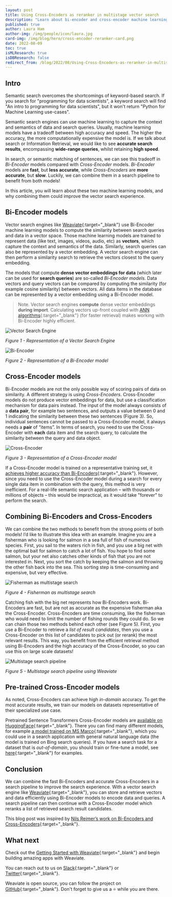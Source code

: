 ```yaml
---
layout: post
title: Using Cross-Encoders as reranker in multistage vector search
description: "Learn about bi-encoder and cross-encoder machine learning models, and why combining them could improve the vector search experience."
published: true
author: Laura Ham
author-img: /img/people/icon/laura.jpg
card-img: /img/blog/hero/cross-encoder-reranker-card.png
date: 2022-08-09
toc: true
isMLResearch: true
isDBResearch: false
redirect_from: /blog/2022/08/Using-Cross-Encoders-as-reranker-in-multistage-vector-search.html
---
```


## Intro

Semantic search overcomes the shortcomings of keyword-based search. If you search for "programming for data scientists", a keyword search will find "An intro to programming for data scientists", but it won't return "Python for Machine Learning use-cases".

Semantic search engines can use machine learning to capture the context and semantics of data and search queries. Usually, machine learning models have a tradeoff between high accuracy and speed. The higher the accuracy, the more computationally expensive the model is. If we talk about search or Information Retrieval, we would like to see **accurate search results**, encompassing **wide-range queries**, whilst retaining **high speed**. 

In search, or semantic matching of sentences, we can see this tradeoff in *Bi-Encoder* models compared with *Cross-Encoder* models. *Bi-Encoder* models are **fast**, but **less accurate**, while *Cross-Encoders* are **more accurate**, but **slow**. Luckily, we can combine them in a search pipeline to benefit from both models!

In this article, you will learn about these two machine learning models, and why combining them could improve the vector search experience.

## Bi-Encoder models

Vector search engines like [Weaviate](/developers/weaviate/current/){:target="_blank"} use Bi-Encoder machine learning models to compute the similarity between search queries and data in a vector space. Those machine learning models are trained to represent data (like text, images, videos, audio, etc) as **vectors**, which capture the context and semantics of the data. Similarly, search queries can also be represented by a vector embedding. A vector search engine can then perform a similarity search to retrieve the vectors closest to the query embedding. 

The models that compute **dense vector embeddings for data** (which later can be used for **search queries**) are so-called *Bi-Encoder models*. Data vectors and query vectors can be compared by computing the similarity (for example cosine similarity) between vectors. All data items in the database can be represented by a vector embedding using a Bi-Encoder model.

> Note. Vector search engines **compute** dense vector embeddings **during import**. Calculating vectors up-front coupled with [ANN algorithms](/developers/weaviate/current/vector-index-plugins/index.html){:target="_blank"} (for faster retrieval) makes working with Bi-Encoder highly efficient.

![Vector Search Engine](/img/blog/cross-encoders/vector-database.png)

*Figure 1 - Representation of a Vector Search Engine*

![Bi-Encoder](/img/blog/cross-encoders/bi-encoder.png)

*Figure 2 - Representation of a Bi-Encoder model*

## Cross-Encoder models

Bi-Encoder models are not the only possible way of scoring pairs of data on similarity. A different strategy is using *Cross-Encoders*. Cross-Encoder models do not produce vector embeddings for data, but use a classification mechanism for data pairs instead. The input of the model always consists of a **data pair**, for example two sentences, and outputs a value between 0 and 1 indicating the similarity between these two sentences (Figure 3). So, individual sentences cannot be passed to a Cross-Encoder model, it always needs a **pair** of “items”. In terms of search, you need to use the Cross-Encoder with **each** data item and the search query, to calculate the similarity between the query and data object.

![Cross-Encoder](/img/blog/cross-encoders/cross-encoder.png)

*Figure 3 - Representation of a Cross-Encoder model*


If a Cross-Encoder model is trained on a representative training set, it [achieves higher accuracy than Bi-Encoders](https://arxiv.org/abs/1908.10084){:target="_blank"}. However, since you need to use the Cross-Encoder model during a search for every single data item in combination with the query, this method is very inefficient. For a real-life semantic search application – with thousands or millions of objects – this would be impractical, as it would take "forever" to perform the search.

## Combining Bi-Encoders and Cross-Encoders

We can combine the two methods to benefit from the strong points of both models! I’d like to illustrate this idea with an example. Imagine you are a fisherman who is looking for salmon in a sea full of fish of numerous species. First, you sail to the waters rich in fish, and you use a big net with the optimal bait for salmon to catch a lot of fish. You hope to find some salmon, but your net also catches other kinds of fish that you are not interested in. Next, you sort the catch by keeping the salmon and throwing the other fish back into the sea. This sorting step is time-consuming and expensive, but very effective.

![Fisherman as multistage search](/img/blog/cross-encoders/fisherman.jpg)

*Figure 4 - Fisherman as multistage search*

Catching fish with the big net represents how Bi-Encoders work. Bi-Encoders are fast, but are not as accurate as the expensive fisherman aka the Cross-Encoder. Cross-Encoders are time consuming, like the fisherman who would need to limit the number of fishing rounds they could do. So we can chain those two methods behind each other (see Figure 5). First, you use a Bi-Encoder to retrieve a *list of result candidates*, then you use a Cross-Encoder on this list of candidates to pick out (or rerank) the most relevant results. This way, you benefit from the efficient retrieval method using Bi-Encoders and the high accuracy of the Cross-Encoder, so you can use this on large scale datasets!

![Multistage search pipeline](/img/blog/cross-encoders/weaviate-pipeline-long.png)

*Figure 5 - Multistage search pipeline using Weaviate*

## Pre-trained Cross-Encoder models

As noted, Cross-Encoders can achieve high *in-domain* accuracy. To get the most accurate results, we train our models on datasets representative of their specialized use case.

Pretrained Sentence Transformers Cross-Encoder models are [available on HuggingFace](https://huggingface.co/Cross-Encoder){:target="_blank"}. There you can find many different models, for example [a model trained on MS Marco](https://huggingface.co/cross-encoder/mmarco-mMiniLMv2-L12-H384-v1){:target="_blank"}, which you could use in a search application with general natural language data (the model is trained on Bing search queries). If you have a search task for a dataset that is *out-of-domain*, you should train or fine-tune a model, see [here](https://www.sbert.net/examples/training/cross-encoder/README.html){:target="_blank"} for examples.

## Conclusion

We can combine the fast Bi-Encoders and accurate Cross-Encoders in a search pipeline to improve the search experience. With a vector search engine like [Weaviate](/){:target="_blank"}, you can store and retrieve vectors and data efficiently using Bi-Encoder models to encode data and queries. A search pipeline can then continue with a Cross-Encoder model which reranks a list of retrieved search result candidates. 

This blog post was inspired by [Nils Reimer’s work on Bi-Encoders and Cross-Encoders](https://www.sbert.net/examples/applications/cross-encoder/README.html){:target="_blank"}.


## What next
Check out the [Getting Started with Weaviate](/developers/weaviate/current/getting-started/index.html){:target="_blank"} and begin building amazing apps with Weaviate.

You can reach out to us on [Slack](https://join.slack.com/t/weaviate/shared_invite/zt-goaoifjr-o8FuVz9b1HLzhlUfyfddhw){:target="_blank"} or [Twitter](https://twitter.com/weaviate_io){:target="_blank"}.

Weaviate is open source, you can follow the project on [GitHub](https://github.com/semi-technologies/weaviate){:target="_blank"}. Don't forget to give us a ⭐️ while you are there.

